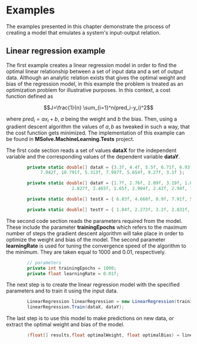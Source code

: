 # Examples
The examples presented in this chapter demonstrate the process of creating a model that emulates a system's input-output relation.

## Linear regression example
The first example creates a linear regression model in order to find the optimal linear relationship between a set of input data and a set of output data. Although an analytic relation exists that gives the optimal weight and bias of the regression model, in this example the problem is treated as an optimization problem for illustrative purposes. In this context, a cost function defined as 

$$J=\frac{1}{n} \sum_{i=1}^n(pred_i-y_i)^2$$

where $pred_i=ax_i+b$, $a$ being the weight and $b$ the bias. Then, using a gradient descent algorithm the values of $a,b$ as tweaked in such a way, that the cost function gets minimized. The implementation of this example can be found in **MSolve.MachineLearning.Tests** project. 

The first code section reads a set of values **dataX** for the independent variable and the corresponding values of the dependent variable 
**dataY**.

```csharp
		private static double[] dataX = {3.3f, 4.4f, 5.5f, 6.71f, 6.93f, 4.168f, 9.779f, 6.182f, 7.59f, 2.167f,
			 7.042f, 10.791f, 5.313f, 7.997f, 5.654f, 9.27f, 3.1f };

		private static double[] dataY = {1.7f, 2.76f, 2.09f, 3.19f, 1.694f, 1.573f, 3.366f, 2.596f, 2.53f, 1.221f,
						 2.827f, 3.465f, 1.65f, 2.904f, 2.42f, 2.94f, 1.3f };

		private static double[] testX = { 6.83f, 4.668f, 8.9f, 7.91f, 5.7f, 8.7f, 3.1f, 2.1f };

		private static double[] testY = { 1.84f, 2.273f, 3.2f, 2.831f, 2.92f, 3.24f, 1.35f, 1.03f };
 ```

The second code section reads the parameters required from the model. These include the parameter **trainingEpochs** which refers to the maximum number of steps the gradient descent algorithm will take place in order to optimize the weight and bias of the model. The second parameter **learningRate** is used for tuning the convergence speed of the algorithm to the minimum. They are taken equal to 1000 and 0.01, respectively.
```csharp
		// parameters
		private int trainingEpochs = 1000;
		private float learningRate = 0.01f;
```

The next step is to create the linear regression model with the specified parameters and to train it using the input data.
```csharp
		LinearRegression linearRegression = new LinearRegression(trainingEpochs, learningRate);
		linearRegression.Train(dataX, dataY);
```

The last step is to use this model to make predictions on new data, or extract the optimal weight and bias of the model.
```csharp
		(float[] results,float optimalWeight, float optimalBias) = linearRegression.Predict(testX);
```

